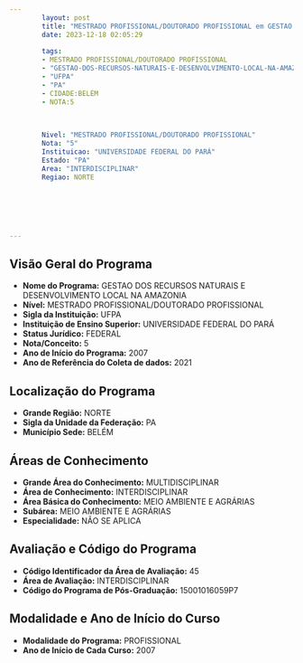 ```yaml
---
        layout: post
        title: "MESTRADO PROFISSIONAL/DOUTORADO PROFISSIONAL em GESTAO DOS RECURSOS NATURAIS E DESENVOLVIMENTO LOCAL NA AMAZONIA na UFPA  "
        date: 2023-12-18 02:05:29
     
        tags:
        - MESTRADO PROFISSIONAL/DOUTORADO PROFISSIONAL
        - "GESTAO-DOS-RECURSOS-NATURAIS-E-DESENVOLVIMENTO-LOCAL-NA-AMAZONIA"
        - "UFPA"
        - "PA"
        - CIDADE:BELÉM
        - NOTA:5
        
       

        Nivel: "MESTRADO PROFISSIONAL/DOUTORADO PROFISSIONAL"
        Nota: "5"
        Instituicao: "UNIVERSIDADE FEDERAL DO PARÁ"
        Estado: "PA"
        Area: "INTERDISCIPLINAR"
        Regiao: NORTE
        
        
        
        
        
        
---
```

## Visão Geral do Programa
- **Nome do Programa:** GESTAO DOS RECURSOS NATURAIS E DESENVOLVIMENTO LOCAL NA AMAZONIA
- **Nível:** MESTRADO PROFISSIONAL/DOUTORADO PROFISSIONAL
- **Sigla da Instituição:** UFPA
- **Instituição de Ensino Superior:** UNIVERSIDADE FEDERAL DO PARÁ
- **Status Jurídico:** FEDERAL
- **Nota/Conceito:** 5
- **Ano de Início do Programa:** 2007
- **Ano de Referência do Coleta de dados:** 2021

## Localização do Programa
- **Grande Região:** NORTE
- **Sigla da Unidade da Federação:** PA
- **Município Sede:** BELÉM

## Áreas de Conhecimento
- **Grande Área do Conhecimento:** MULTIDISCIPLINAR
- **Área de Conhecimento:** INTERDISCIPLINAR
- **Área Básica do Conhecimento:** MEIO AMBIENTE E AGRÁRIAS
- **Subárea:** MEIO AMBIENTE E AGRÁRIAS
- **Especialidade:** NÃO SE APLICA

## Avaliação e Código do Programa
- **Código Identificador da Área de Avaliação:** 45
- **Área de Avaliação:** INTERDISCIPLINAR
- **Código do Programa de Pós-Graduação:** 15001016059P7


## Modalidade e Ano de Início do Curso
- **Modalidade do Programa:** PROFISSIONAL
- **Ano de Início de Cada Curso:** 2007
